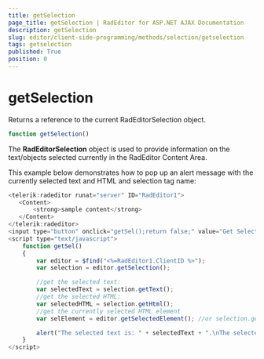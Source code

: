```yaml
---
title: getSelection
page_title: getSelection | RadEditor for ASP.NET AJAX Documentation
description: getSelection
slug: editor/client-side-programming/methods/selection/getselection
tags: getselection
published: True
position: 0
---
```


# getSelection

Returns a reference to the current RadEditorSelection object.

````JavaScript 
function getSelection()		
````

The **RadEditorSelection** object is used to provide information on the text/objects selected currently in the RadEditor Content Area.

This example below demonstrates how to pop up an alert message with the currently selected text and HTML and selection tag name:

````JavaScript
<telerik:radeditor runat="server" ID="RadEditor1">
   <Content>
	   <strong>sample content</strong>
   </Content>
</telerik:radeditor>
<input type="button" onclick="getSel();return false;" value="Get Selection" />
<script type="text/javascript">
	function getSel()
	{
		var editor = $find("<%=RadEditor1.ClientID %>");
		var selection = editor.getSelection();

		//get the selected text:
		var selectedText = selection.getText();
		//get the selected HTML:
		var selectedHTML = selection.getHtml();
		//get the currently selected HTML element
		var selElement = editor.getSelectedElement(); //or selection.getParentElement()

		alert("The selected text is: " + selectedText + ".\nThe selected HTML is: " + selectedHTML + ".\nThe selected HTML element is " + selElement.tagName + ".");
	}
</script>
````


